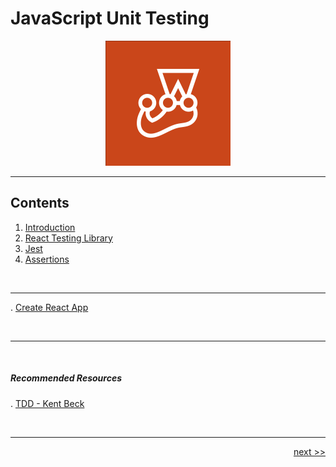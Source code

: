 # JavaScript Unit Testing

<div align="center" >
<img src="./images/jest.png" width="200px">
</div>

___

## Contents

1. [Introduction](./chapters/1_introduction.md)
2. [React Testing Library](./chapters/2_RTL.md)
3. [Jest](./chapters/3_jest.md)
4. [Assertions](./chapters/4_assertion.md)

<!--
[Enzyme]()
-->

<br />

___

. [Create React App](./chapters/bonus/create_react_app.md)

<br />

___

<br />

##### Recommended Resources

. [TDD - Kent Beck](https://www.amazon.co.uk/Test-Driven-Development-Addison-Wesley-Signature/dp/0321146530/ref=sr_1_1?crid=2PLOKSRB3B1QE&keywords=TDD+kent+beck&qid=1669153819&sprefix=t%2Caps%2C245&sr=8-1)

<br />

___

<div align="right">

[next >>](./chapters/1_introduction)